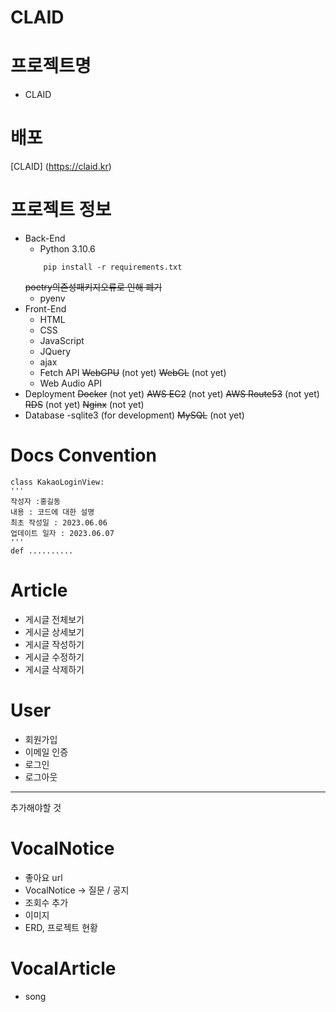 # CLAID
# 프로젝트명
- CLAID

# 배포
[CLAID] (https://claid.kr)


# 프로젝트 정보
- Back-End
    - Python 3.10.6
    ```
        pip install -r requirements.txt
    ```
    ~~poetry의존성패키지오류로 인해 폐기~~
    - pyenv
- Front-End
    - HTML
    - CSS
    - JavaScript
    - JQuery
    - ajax
    - Fetch API
    ~~WebGPU~~  (not yet)
    ~~WebGL~~   (not yet)
    - Web Audio API
- Deployment
    ~~Docker~~  (not yet)
    ~~AWS EC2~~ (not yet)
    ~~AWS Route53~~ (not yet)
    ~~RDS~~ (not yet)
    ~~Nginx~~   (not yet)
- Database
    -sqlite3 (for development)
    ~~MySQL~~   (not yet)

# Docs Convention
```
class KakaoLoginView:
'''
작성자 :홍길동
내용 : 코드에 대한 설명
최초 작성일 : 2023.06.06
업데이트 일자 : 2023.06.07
'''
def ..........
```

# Article
- 게시글 전체보기
- 게시글 상세보기
- 게시글 작성하기
- 게시글 수정하기
- 게시글 삭제하기

# User
- 회원가입
- 이메일 인증
- 로그인
- 로그아웃
----------------------
추가해야할 것
# VocalNotice
- 좋아요 url
- VocalNotice -> 질문 / 공지
- 조회수 추가
- 이미지
- ERD, 프로젝트 현황

# VocalArticle
- song
